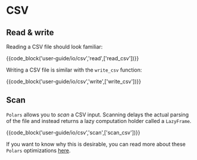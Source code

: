 # CSV

## Read & write

Reading a CSV file should look familiar:

{{code_block('user-guide/io/csv','read',['read_csv'])}}

Writing a CSV file is similar with the `write_csv` function:

{{code_block('user-guide/io/csv','write',['write_csv'])}}

## Scan

`Polars` allows you to _scan_ a CSV input. Scanning delays the actual parsing of the
file and instead returns a lazy computation holder called a `LazyFrame`.

{{code_block('user-guide/io/csv','scan',['scan_csv'])}}

If you want to know why this is desirable, you can read more about these `Polars`
optimizations [here](../concepts/lazy-vs-eager.md).
